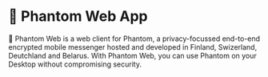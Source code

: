 # 👻 Phantom Web App

👻  Phantom Web is a web client for Phantom, a privacy-focussed end-to-end encrypted mobile messenger hosted and developed in Finland, Swizerland, Deutchland and Belarus. With Phantom Web, you can use Phantom on your Desktop without compromising security.
